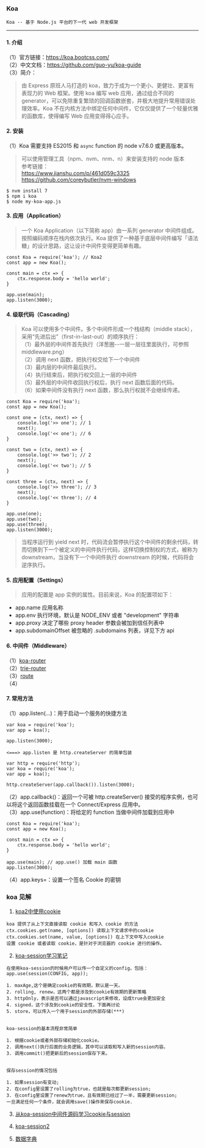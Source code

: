 ### Koa
    Koa -- 基于 Node.js 平台的下一代 web 开发框架
---
#### 1. 介绍
（1）官方链接：https://koa.bootcss.com/  
（2）中文文档：https://github.com/guo-yu/koa-guide  
（3）简介：  
> 由 Express 原班人马打造的 koa，致力于成为一个更小、更健壮、更富有表现力的 Web 框架。使用 koa 编写 web 应用，通过组合不同的 generator，可以免除重复繁琐的回调函数嵌套，并极大地提升常用错误处理效率。Koa 不在内核方法中绑定任何中间件，它仅仅提供了一个轻量优雅的函数库，使得编写 Web 应用变得得心应手。

#### 2. 安装
（1）Koa 需要支持 ES2015 和 `async` function 的 node v7.6.0 或更高版本。
> 可以使用管理工具（npm、nvm、nrm、n）来安装支持的 node 版本<br>
参考链接：  
https://www.jianshu.com/p/461d059c3325 <br>
https://github.com/coreybutler/nvm-windows <br>
```
$ nvm install 7
$ npm i koa
$ node my-koa-app.js
```

#### 3. 应用（Application）
> 一个 Koa Application（以下简称 app）由一系列 generator 中间件组成。按照编码顺序在栈内依次执行。Koa 提供了一种基于底层中间件编写「语法糖」的设计思路，这让设计中间件变得更简单有趣。
```
const Koa = require('koa'); // Koa2
const app = new Koa();

const main = ctx => {
    ctx.response.body = 'hello world';
}

app.use(main);
app.listen(3000);
```

#### 4. 级联代码（Cascading）
> Koa 可以使用多个中间件。多个中间件形成一个栈结构（middle stack），采用“先进后出”（first-in-last-out）的顺序执行：<br>
（1）最外层的中间件首先执行（洋葱圈--一层一层往里面执行，可参照middleware.png）<br>
（2）调用 next 函数，把执行权交给下一个中间件<br>
（3）最内层的中间件最后执行。<br>
（4）执行结束后，把执行权交回上一层的中间件<br>
（5）最外层的中间件收回执行权后，执行 next 函数后面的代码。<br>
（6）如果中间件没有执行 next 函数，那么执行权就不会继续传递。
```
const Koa = require('koa');
const app = new Koa();

const one = (ctx, next) => {
    console.log('>> one'); // 1
    next();
    console.log('<< one'); // 6
}

const two = (ctx, next) => {
    console.log('>> two'); // 2
    next();
    console.log('<< two'); // 5
}

const three = (ctx, next) => {
    console.log('>> three'); // 3
    next();
    console.log('<< three'); // 4
}

app.use(one);
app.use(two);
app.use(three);
app.listen(3000);
```
> 当程序运行到 yield next 时，代码流会暂停执行这个中间件的剩余代码，转而切换到下一个被定义的中间件执行代码，这样切换控制权的方式，被称为 downstream，当没有下一个中间件执行 downstream 的时候，代码将会逆序执行。

#### 5. 应用配置（Settings）
> 应用的配置是 app 实例的属性。目前来说，Koa 的配置项如下：
* app.name 应用名称
* app.env 执行环境，默认是 NODE_ENV 或者 "development" 字符串
* app.proxy 决定了哪些 proxy header 参数会被加到信任列表中
* app.subdomainOffset 被忽略的 .subdomains 列表，详见下方 api

#### 6. 中间件（Middleware）
（1）[koa-router](https://github.com/alexmingoia/koa-router)  
（2）[trie-router](https://github.com/koajs/trie-router)  
（3）[route](https://github.com/koajs/route)  
（4）

#### 7. 常用方法
（1）app.listen(...)：用于启动一个服务的快捷方法
```
var koa = require('koa');
var app = koa();

app.listen(3000);

<===> app.listen 是 http.createServer 的简单包装

var http = require('http');
var koa = require('koa');
var app = koa();

http.createServer(app.callback()).listen(3000);

```
（2）app.callback()：返回一个可被 http.createServer() 接受的程序实例，也可以将这个返回函数挂载在一个 Connect/Express 应用中。  
（3）app.use(function)：将给定的 function 当做中间件加载到应用中
```
const Koa = require('koa');
const app = new Koa();

const main = ctx => {
    ctx.response.body = 'hello world';
}

app.use(main); // app.use() 加载 main 函数
app.listen(3000);
```
（4）app.keys=：设置一个签名 Cookie 的密钥  


### koa 见解
1. [koa2中使用cookie](https://blog.csdn.net/lschange/article/details/81063954)
```
koa 提供了从上下文直接读取 cookie 和写入 cookie 的方法
ctx.cookies.get(name, [options]) 读取上下文请求中的cookie
ctx.cookies.set(name, value, [options]) 在上下文中写入cookie
设置 cookie 或者读取 cookie，是针对于浏览器的 cookie 进行的操作。
```

2. [koa-session学习笔记](https://www.jianshu.com/p/8f4cc45d712e)
```
在使用koa-session的时候用户可以传一个自定义的config，包括：
app.use(session(CONFIG, app));

1. maxAge,这个是确定cookie的有效期，默认是一天。
2. rolling, renew，这两个都是涉及到cookie有效期的更新策略
3. httpOnly，表示是否可以通过javascript来修改，设成true会更加安全
4. signed，这个涉及到cookie的安全性，下面再讨论
5. store，可以传入一个用于session的外部存储(***)


koa-session的基本流程非常简单

1. 根据cookie或者外部存储初始化cookie。
2. 调用next()执行后面的业务逻辑，其中可以读取和写入新的session内容。
3. 调用commit()把更新后的session保存下来。


保存session的情况包括

1. 如果session有变动;
2. 在config里设置了rolling为true，也就是每次都更新session;
3. 在config里设置了renew为true，且有效期已经过了一半，需要更新session;
一旦满足任何一个条件，就会调用save()操作来保存cookie.

```

3. [从koa-session中间件源码学习cookie与session](https://segmentfault.com/a/1190000012412299)

4. [koa-session2](https://www.npmjs.com/package/koa-session2)

5. [数据字典](https://blog.csdn.net/qq_37023388/article/details/79061881)